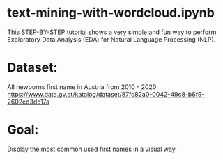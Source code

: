 # text-mining-with-wordcloud.ipynb
This STEP-BY-STEP tutorial shows a very simple and fun way to perform Exploratory Data Analysis (EDA) for Natural Language Processing (NLP).

# Dataset:
All newborns first name in Austria from 2010 - 2020
https://www.data.gv.at/katalog/dataset/87fc82a0-0042-49c8-b6f9-2602cd3dc17a

# Goal:
Display the most common used first names in a visual way.
